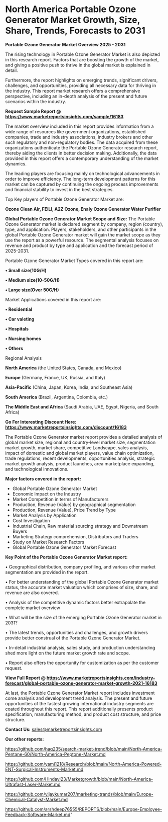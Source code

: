 # North America Portable Ozone Generator Market Growth, Size, Share, Trends, Forecasts to 2031

<Strong> Portable Ozone Generator Market Overview 2025 - 2031</strong>

The rising technology in Portable Ozone Generator Market is also depicted in this research report. Factors that are boosting the growth of the market, and giving a positive push to thrive in the global market is explained in detail.

Furthermore, the report highlights on emerging trends, significant drivers, challenges, and opportunities, providing all necessary data for thriving in the industry. This report market research offers a comprehensive perspective, including an in-depth analysis of the present and future scenarios within the industry.

<strong>Request Sample Report @ <a href=https://www.marketreportsinsights.com/sample/16183>https://www.marketreportsinsights.com/sample/16183</a></strong>

The market overview included in this report provides information from a wide range of resources like government organizations, established companies, trade and industry associations, industry brokers and other such regulatory and non-regulatory bodies. The data acquired from these organizations authenticate the Portable Ozone Generator research report, thereby aiding the clients in better decision making. Additionally, the data provided in this report offers a contemporary understanding of the market dynamics.

The leading players are focusing mainly on technological advancements in order to improve efficiency. The long-term development patterns for this market can be captured by continuing the ongoing process improvements and financial stability to invest in the best strategies.

Top Key players of Portable Ozone Generator Market are:

<strong>Ozone Clean Air, FEILI, A2Z Ozone, Enaly Ozone Generator Water Purifier</strong>

<strong><b>Global Portable Ozone Generator Market Scope and Size:</b></strong>
The Portable Ozone Generator market is declared segment by company, region (country), type, and application. Players, stakeholders, and other participants in the global Portable Ozone Generator market will gain the market scope as they use the report as a powerful resource. The segmental analysis focuses on revenue and product by type and application and the forecast period of 2025-2031.

Portable Ozone Generator Market Types covered in this report are:

<strong>• Small size(10G/H)

• Medium size(10-50G/H)

• Large size(Over 50G/H)</strong>

Market Applications covered in this report are:

<strong>• Residential

• Car valeting

• Hospitals

• Nursing homes

• Others</strong> 

Regional Analysis

<strong>North America</strong> (the United States, Canada, and Mexico)

<strong>Europe</strong> (Germany, France, UK, Russia, and Italy)

<strong>Asia-Pacific</strong> (China, Japan, Korea, India, and Southeast Asia)

<strong>South America</strong> (Brazil, Argentina, Colombia, etc.)

<strong>The Middle East and Africa</strong> (Saudi Arabia, UAE, Egypt, Nigeria, and South Africa)

<strong>Go For Interesting Discount Here: <a href=https://www.marketreportsinsights.com/discount/16183>https://www.marketreportsinsights.com/discount/16183</a></strong>

The Portable Ozone Generator market report provides a detailed analysis of global market size, regional and country-level market size, segmentation market growth, market share, competitive Landscape, sales analysis, impact of domestic and global market players, value chain optimization, trade regulations, recent developments, opportunities analysis, strategic market growth analysis, product launches, area marketplace expanding, and technological innovations.

<strong><b>Major factors covered in the report:</b></strong>
<ul>
  <li>Global Portable Ozone Generator Market </li>
  <li>Economic Impact on the Industry</li>
  <li>Market Competition in terms of Manufacturers</li>
  <li>Production, Revenue (Value) by geographical segmentation</li>
  <li>Production, Revenue (Value), Price Trend by Type</li>
  <li>Market Analysis by Application</li>
  <li>Cost Investigation</li>
  <li>Industrial Chain, Raw material sourcing strategy and Downstream Buyers</li>
  <li>Marketing Strategy comprehension, Distributors and Traders</li>
  <li>Study on Market Research Factors</li>
  <li>Global Portable Ozone Generator Market Forecast</li>
</ul>

<strong><b>Key Point of the Portable Ozone Generator Market report:</b></strong>

• Geographical distribution, company profiling, and various other market segmentation are provided in the report.

• For better understanding of the global Portable Ozone Generator market status, the accurate market valuation which comprises of size, share, and revenue are also covered.

• Analysis of the competitive dynamic factors better extrapolate the complete market overview

• What will be the size of the emerging Portable Ozone Generator market in 2031?

• The latest trends, opportunities and challenges, and growth drivers provide better construal of the Portable Ozone Generator Market.

• In-detail industrial analysis, sales study, and production understanding shed more light on the future market growth rate and scope.

• Report also offers the opportunity for customization as per the customer request.

<strong><b>View Full Report @ <a href=https://www.marketreportsinsights.com/industry-forecast/global-portable-ozone-generator-market-growth-2021-16183>https://www.marketreportsinsights.com/industry-forecast/global-portable-ozone-generator-market-growth-2021-16183</a></b></strong>


At last, the Portable Ozone Generator Market report includes investment come analysis and development trend analysis. The present and future opportunities of the fastest growing international industry segments are coated throughout this report. This report additionally presents product specification, manufacturing method, and product cost structure, and price structure.

<strong>Contact Us:</strong>
sales@marketreportsinsights.com

<strong>Our other reports:</strong>

<a href=https://github.com/haq235/search-market-trend/blob/main/North-America-Pentane-60/North-America-Peptone-Market.md>https://github.com/haq235/search-market-trend/blob/main/North-America-Pentane-60/North-America-Peptone-Market.md</a>

<a href=https://github.com/yami1218/Research/blob/main/North-America-Powered-ENT-Surgical-Instruments-Market.md>https://github.com/yami1218/Research/blob/main/North-America-Powered-ENT-Surgical-Instruments-Market.md</a>

<a href=https://github.com/Hindavi23/Marketgrowth/blob/main/North-America-Ultrafast-Laser-Market.md>https://github.com/Hindavi23/Marketgrowth/blob/main/North-America-Ultrafast-Laser-Market.md</a>

<a href=https://github.com/vijaykumar207/marketing-trands/blob/main/Europe-Chemical-Catalyst-Market.md>https://github.com/vijaykumar207/marketing-trands/blob/main/Europe-Chemical-Catalyst-Market.md</a>

<a href=https://github.com/arshdeep76555/REPORTS/blob/main/Europe-Employee-Feedback-Software-Market.md>https://github.com/arshdeep76555/REPORTS/blob/main/Europe-Employee-Feedback-Software-Market.md</a>"
